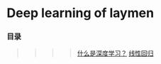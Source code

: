 # Deep learning of laymen

### 目录

>>>> [什么是深度学习？](https://github.com/kebiao/deeplearning/blob/master/tutorial/getting_started.md)
>>>> [线性回归](https://github.com/kebiao/deeplearning/blob/master/tutorial/linear_regression.md)
